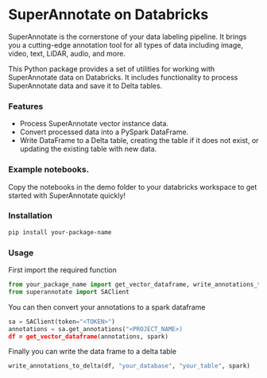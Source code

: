 # SuperAnnotate on Databricks
SuperAnnotate is the cornerstone of your data labeling pipeline. It brings you a cutting-edge annotation tool for all types of data including image, video, text, LiDAR, audio, and more.

This Python package provides a set of utilities for working with SuperAnnotate data on Databricks. It includes functionality to process SuperAnnotate data and save it to Delta tables.


### Features
- Process SuperAnnotate vector instance data.
- Convert processed data into a PySpark DataFrame.
- Write DataFrame to a Delta table, creating the table if it does not exist, or updating the existing table with new data.


### Example notebooks.
Copy the notebooks in the demo folder to your databricks workspace to get started with SuperAnnotate quickly!

### Installation
```bash
pip install your-package-name
``` 

### Usage
First import the required function

```python
from your_package_name import get_vector_dataframe, write_annotations_to_delta
from superannotate import SAClient
```

You can then convert your annotations to a spark dataframe

```python
sa = SAClient(token="<TOKEN>")
annotations = sa.get_annotations("<PROJECT_NAME>)
df = get_vector_dataframe(annotations, spark)
```

Finally you can write the data frame to a delta table

```python
write_annotations_to_delta(df, "your_database", "your_table", spark)
```
